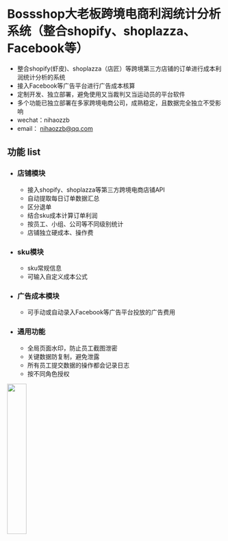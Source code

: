 # Bossshop大老板跨境电商利润统计分析系统（整合shopify、shoplazza、Facebook等）
  - 整合shopify(虾皮)、shoplazza（店匠）等跨境第三方店铺的订单进行成本利润统计分析的系统
  - 接入Facebook等广告平台进行广告成本核算
  - 定制开发、独立部署，避免使用又当裁判又当运动员的平台软件 
  - 多个功能已独立部署在多家跨境电商公司，成熟稳定，且数据完全独立不受影响
  - wechat：nihaozzb
  - email： nihaozzb@qq.com

## 功能 list
  - ### 店铺模块
    - 接入shopify、shoplazza等第三方跨境电商店铺API
    - 自动提取每日订单数据汇总
    - 区分退单
    - 结合sku成本计算订单利润
    - 按员工、小组、公司等不同级别统计
    - 店铺独立硬成本、操作费
  - ### sku模块
    - sku常规信息
    - 可输入自定义成本公式
  - ### 广告成本模块
    - 可手动或自动录入Facebook等广告平台投放的广告费用
  - ### 通用功能
    - 全局页面水印，防止员工截图泄密
    - 关键数据防复制，避免泄露
    - 所有员工提交数据的操作都会记录日志
    - 按不同角色授权

<img src="https://raw.githubusercontent.com/nihaozzb/bossshop/main/%E4%B8%AA%E4%BA%BA%E5%BE%AE%E4%BF%A1%E4%BA%8C%E7%BB%B4%E7%A0%81.jpeg" width="30%">
